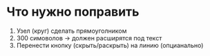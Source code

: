 # Что нужно поправить
1) Узел (круг) сделать прямоуголником
2) 300 симоволов -> должен расширятся под текст
3) Перенести кнопку (скрыть/раскрыть) на линию (опцианально)